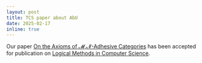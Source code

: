 ```yaml
---
layout: post
title: TCS paper about AbU
date: 2025-02-17
inline: true
---
```

Our paper [On the Axioms of 𝓜,𝓝-Adhesive Categories](https://arxiv.org/abs/2401.12638) has been accepted for publication on [Logical Methods in Computer Science](https://lmcs.episciences.org).
